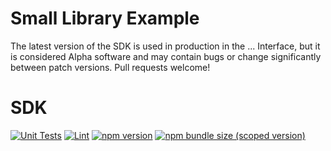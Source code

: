 # Small Library Example

The latest version of the SDK is used in production in the ... Interface,
but it is considered Alpha software and may contain bugs or change significantly between patch versions.
Pull requests welcome!

# SDK

[![Unit Tests](https://github.com/mariano-aguero/sdk-library-boilerplate/workflows/Unit%20Tests/badge.svg)](https://github.com/mariano-aguero/sdk-library-boilerplate/actions?query=workflow%3A%22Unit+Tests%22)
[![Lint](https://github.com/mariano-aguero/sdk-library-boilerplate/workflows/Lint/badge.svg)](https://github.com/mariano-aguero/sdk-library-boilerplate/actions?query=workflow%3ALint)
[![npm version](https://img.shields.io/npm/v/sdk-library-boilerplate/latest.svg)](https://www.npmjs.com/package/sdk-library-boilerplate/v/latest)
[![npm bundle size (scoped version)](https://img.shields.io/bundlephobia/minzip/sdk-library-boilerplate/latest.svg)](https://bundlephobia.com/result?p=sdk-library-boilerplate@latest)

